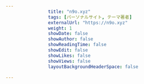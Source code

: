 ---
                title: "n9o.xyz"
                tags: [パーソナルサイト, テーマ著者]
                externalUrl: "https://n9o.xyz"
                weight: 1
                showDate: false
                showAuthor: false
                showReadingTime: false
                showEdit: false
                showLikes: false
                showViews: false
                layoutBackgroundHeaderSpace: false
                ---

